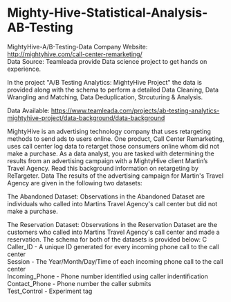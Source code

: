 # Mighty-Hive-Statistical-Analysis-AB-Testing
MightyHive-A/B-Testing-Data
Company Website: http://mightyhive.com/call-center-remarketing/  
Data Source: Teamleada provide Data science project to get hands on experience. 

In the project "A/B Testing Analytics: MightyHive Project" the data is provided along with the schema to perform a detailed Data Cleaning, Data Wrangling and Matching, Data Deduplication, Strcuturing &amp; Analysis.  

Data Available: https://www.teamleada.com/projects/ab-testing-analytics-mightyhive-project/data-background/data-background  

MightyHive is an advertising technology company that uses retargeting methods to send ads to users online.  One product, Call Center Remarketing, uses call center log data to retarget those consumers online whom did not make a purchase.  As a data analyst, you are tasked with determining the results from an advertising campaign with a MightyHive client Martin’s Travel Agency.  Read this background information on retargeting by ReTargeter.  Data  The results of the advertising campaign for Martin's Travel Agency are given in the following two datasets:  

The Abandoned Dataset: Observations in the Abandoned Dataset are individuals who called into Martins Travel Agency's call center but did not make a purchase. 

The Reservation Dataset: Observations in the Reservation Dataset are the customers who called into Martins Travel Agency's call center and made a reservation. The schema for both of the datasets is provided below:  C
Caller_ID - A unique ID generated for every incoming phone call to the call center  
Session - The Year/Month/Day/Time of each incoming phone call to the call center  
Incoming_Phone - Phone number identified using caller indentification  
Contact_Phone - Phone number the caller submits  
Test_Control - Experiment tag
